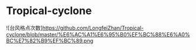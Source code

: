 # Tropical-cyclone

![台风格点次数]https://github.com/LongfeiZhan/Tropical-cyclone/blob/master/%E6%AC%A1%E6%95%B0%EF%BC%88%E6%A0%BC%E7%82%B9%EF%BC%89.png
